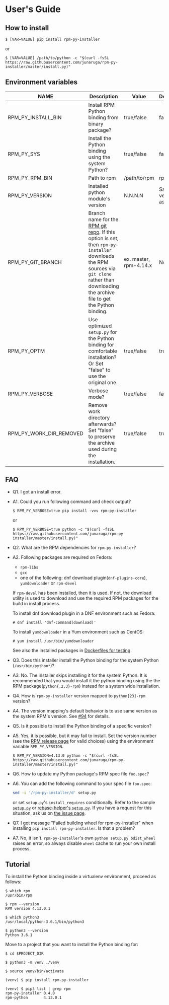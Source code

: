 # User's Guide

## How to install

``` ShellSession
$ [VAR=VALUE] pip install rpm-py-installer
```
or

``` ShellSession
$ [VAR=VALUE] /path/to/python -c "$(curl -fsSL https://raw.githubusercontent.com/junaruga/rpm-py-installer/master/install.py)"
```

## Environment variables

| NAME | Description | Value | Default |
| ---- | ----------- | ----- | ------- |
| RPM_PY_INSTALL_BIN | Install RPM Python binding from binary package? | true/false | false |
| RPM_PY_SYS | Install the Python binding using the system Python? | true/false | false |
| RPM_PY_RPM_BIN | Path to rpm | /path/to/rpm | rpm |
| RPM_PY_VERSION | Installed python module's version | N.N.N.N |  Same version as rpm |
| RPM_PY_GIT_BRANCH | Branch name for the [RPM git repo](https://github.com/rpm-software-management/rpm). If this option is set, then `rpm-py-installer` downloads the RPM sources via `git clone` rather than downloading the archive file to get the Python binding. | ex. master, rpm-4.14.x | None |
| RPM_PY_OPTM | Use optimized `setup.py` for the Python binding for comfortable installation? Or Set "false" to use the original one. | true/false | true |
| RPM_PY_VERBOSE | Verbose mode? | true/false | false |
| RPM_PY_WORK_DIR_REMOVED | Remove work directory afterwards? Set "false" to preserve the archive used during the installation. | true/false | true |


## FAQ

- Q1. I got an install error.
- A1. Could you run following command and check output?

  ``` ShellSession
  $ RPM_PY_VERBOSE=true pip install -vvv rpm-py-installer
  ```

  or

  ``` ShellSession
  $ RPM_PY_VERBOSE=true python -c "$(curl -fsSL https://raw.githubusercontent.com/junaruga/rpm-py-installer/master/install.py)"
  ```

- Q2. What are the RPM dependencies for `rpm-py-installer`?
- A2. Following packages are required on Fedora:
  - `rpm-libs`
  - `gcc`
  - one of the following: dnf download plugin(`dnf-plugins-core`), `yumdownloader` or `rpm-devel`

  If `rpm-devel` has been installed, then it is used. If not, the download utility is used to download and use the required RPM packages for the build in install process.

  To install dnf download plugin in a DNF environment such as Fedora:
  ``` ShellSession
  # dnf install 'dnf-command(download)'
  ```

  To install `yumdownloader` in a Yum environment such as CentOS:
  ``` ShellSession
  # yum install /usr/bin/yumdownloader
  ```

  See also the installed packages in [Dockerfiles for testing](../ci/).


- Q3. Does this installer install the Python binding for the system Python (`/usr/bin/python*`)?
- A3. No. The installer skips installing it for the system Python.
  It is recommended that you would install it the python binding using the the RPM package(`python{,2,3}-rpm`) instead for a system wide installation.


- Q4. How is `rpm-py-installer` version mapped to `python[23]-rpm` version?
- A4. The version mapping's default behavior is to use same version as the system RPM's version. See [#94](https://github.com/junaruga/rpm-py-installer/issues/94) for details.

- Q5. Is it possible to install the Python binding of a specific version?
- A5. Yes, it is possible, but it may fail to install. Set the version number (see the [RPM release page](https://github.com/rpm-software-management/rpm/releases) for valid choices) using the environment variable `RPM_PY_VERSION`.

  ``` ShellSession
  $ RPM_PY_VERSION=4.13.0 python -c "$(curl -fsSL https://raw.githubusercontent.com/junaruga/rpm-py-installer/master/install.py)"
  ```

- Q6. How to update my Python package's RPM spec file `foo.spec`?
- A6. You can add the following command to your spec file `foo.spec`:

  ``` bash
  sed -i '/rpm-py-installer/d' setup.py
  ```

  or set `setup.py`'s `install_requires` conditionally. Refer to the sample [`setup.py`](/tests/sample/setup.py) or [rebase-helper's `setup.py`](https://github.com/rebase-helper/rebase-helper/blob/master/setup.py). If you have a request for this situation, ask us on [the issue page](https://github.com/junaruga/rpm-py-installer/issues/134).

- Q7. I got message "Failed building wheel for rpm-py-installer" when installing `pip install rpm-py-installer`. Is that a problem?
- A7. No, it isn't. `rpm-py-installer`'s own `python setup.py bdist_wheel` raises an error, so always disable `wheel` cache to run your own install process.

## Tutorial

To install the Python binding inside a virtualenv environment, proceed as follows:

``` ShellSession
$ which rpm
/usr/bin/rpm

$ rpm --version
RPM version 4.13.0.1
```

``` ShellSession
$ which python3
/usr/local/python-3.6.1/bin/python3

$ python3 --version
Python 3.6.1
```

Move to a project that you want to install the Python binding for:

``` ShellSession
$ cd $PROJECT_DIR

$ python3 -m venv ./venv

$ source venv/bin/activate
```

``` ShellSession
(venv) $ pip install rpm-py-installer
```

``` ShellSession
(venv) $ pip3 list | grep rpm
rpm-py-installer 0.4.0
rpm-python       4.13.0.1
```
